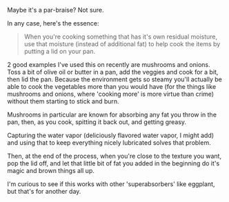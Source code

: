 <!--
.. title: Handy cooking technique: the supersweat
.. date: 2009/04/15 13:37
.. slug: index
.. tags:
.. link:
.. description:
-->

Maybe it's a par-braise? Not sure.

In any case, here's the essence: 

> When you're cooking something that has it's own residual moisture, use that moisture (instead of additional fat) to help cook the items by putting a lid on your pan.

2 good examples I've used this on recently are mushrooms and onions. Toss a bit of olive oil or butter in a pan, add the veggies and cook for a bit, then lid the pan. Because the environment gets so steamy you'll actually be able to cook the vegetables more than you would have (for the things like mushrooms and onions, where 'cooking more' is more virtue than crime) without them starting to stick and burn.

Mushrooms in particular are known for absorbing any fat you throw in the pan, then, as you cook, spitting it back out, and getting greasy.

Capturing the water vapor (deliciously flavored water vapor, I might add) and using that to keep everything nicely lubricated solves that problem.

Then, at the end of the process, when you're close to the texture you want, pop the lid off, and let that little bit of fat you added in the beginning do it's magic and brown things all up.

I'm curious to see if this works with other 'superabsorbers' like eggplant, but that's for another day.
